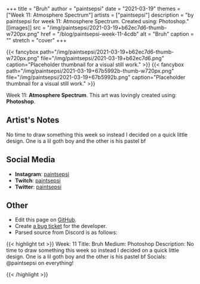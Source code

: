 +++
title =       "Bruh"
author =      "paintsepsi"
date =        "2021-03-19"
themes =      ["Week 11: Atmosphere Spectrum"]
artists =     ["paintsepsi"]
description = "by paintsepsi for week 11: Atmosphere Spectrum. Created using: Photoshop."
[[images]]
      src = "/img/paintsepsi/2021-03-19+b62ec7d6-thumb-w720px.png"
      href = "/blog/paintsepsi-week-11-4cdb"
      alt = "Bruh"
      caption = ""
      stretch = "cover"
+++

{{< fancybox path="/img/paintsepsi/2021-03-19+b62ec7d6-thumb-w720px.png" file="/img/paintsepsi/2021-03-19+b62ec7d6.png" caption="Placeholder thumbnail for a visual still work." >}}
{{< fancybox path="/img/paintsepsi/2021-03-19+67b5992b-thumb-w720px.png" file="/img/paintsepsi/2021-03-19+67b5992b.png" caption="Placeholder thumbnail for a visual still work." >}}


Week 11: **Atmosphere Spectrum**. This art was lovingly created using: **Photoshop**.

## Artist's Notes

No time to draw something this week so instead I decided on a quick little design. One is a lil goth boy and the other is his pastel bf

## Social Media

- **Instagram**: <a href='https://instagram.com/paintsepsi' target='_blank'>paintsepsi</a>
- **Twitch**: <a href='https://twitch.tv/paintsepsi' target='_blank'>paintsepsi</a>
- **Twitter**: <a href='https://twitter.com/paintsepsi' target='_blank'>paintsepsi</a>

## Other

- Edit this page on [GitHub](https://github.com/teaminkling/web-refresh/edit/main/content/blog/paintsepsi-week-11-4cdb.md).
- Create [a bug ticket](https://github.com/teaminkling/web-refresh/issues/new?assignees=&labels=bug&template=problem-report.md&title=) for the developer.
- Parsed source from Discord is as follows:

{{< highlight txt >}}
Week: 11
Title: Bruh
Medium: Photoshop
Description: No time to draw something this week so instead I decided on a quick little design. One is a lil goth boy and the other is his pastel bf
Socials: @paintsepsi on everything!


{{< /highlight >}}